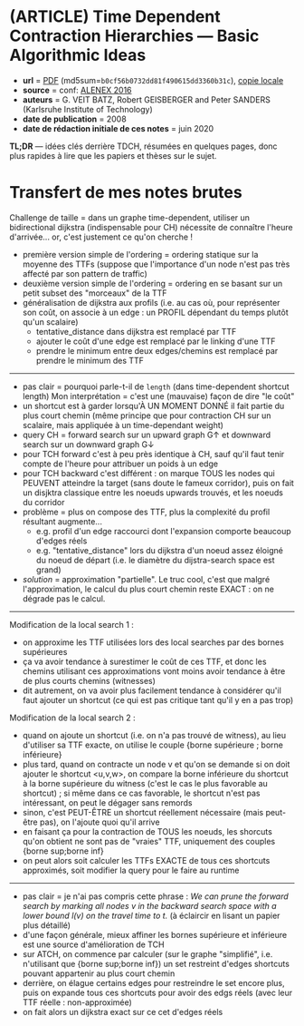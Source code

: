 # (ARTICLE) Time Dependent Contraction Hierarchies — Basic Algorithmic Ideas

- **url** = [PDF](http://algo2.iti.kit.edu/documents/tdch.pdf) (md5sum=`b0cf56b0732dd81f490615dd3360b31c`), [copie locale](./LOCALCOPIES/tdch.pdf)
- **source** = conf: [ALENEX 2016](https://epubs.siam.org/doi/book/10.1137/1.9781611974317)
- **auteurs** = G. VEIT BATZ, Robert GEISBERGER and Peter SANDERS (Karlsruhe Institute of Technology)
- **date de publication** = 2008
- **date de rédaction initiale de ces notes** = juin 2020

**TL;DR** — idées clés derrière TDCH, résumées en quelques pages, donc plus rapides à lire que les papiers et thèses sur le sujet.

# Transfert de mes notes brutes

Challenge de taille = dans un graphe time-dependent, utiliser un bidirectional dijkstra (indispensable pour CH) nécessite de connaître l'heure d'arrivée... or, c'est justement ce qu'on cherche !

* première version simple de l'ordering = ordering statique sur la moyenne des TTFs (suppose que l'importance d'un node n'est pas très affecté par son pattern de traffic)
* deuxième version simple de l'ordering = ordering en se basant sur un petit subset des "morceaux" de la TTF
* généralisation de dijkstra aux profils (i.e. au cas où, pour représenter son coût, on associe à un edge : un PROFIL dépendant du temps plutôt qu'un scalaire)
    + tentative_distance dans dijkstra est remplacé par TTF
    + ajouter le coût d'une edge est remplacé par le linking d'une TTF
    + prendre le minimum entre deux edges/chemins est remplacé par prendre le minimum des TTF

----

* pas clair = pourquoi parle-t-il de `length` (dans time-dependent shortcut length) Mon interprétation = c'est une (mauvaise) façon de dire "le coût"
* un shortcut est à garder lorsqu'À UN MOMENT DONNÉ il fait partie du plus court chemin (même principe que pour contraction CH sur un scalaire, mais appliquée à un time-dependant weight)
* query CH = forward search sur un upward graph G↑ et downward search sur un downward graph G↓
* pour TCH forward c'est à peu près identique à CH, sauf qu'il faut tenir compte de l'heure pour attribuer un poids à un edge
* pour TCH backward c'est différent : on marque TOUS les nodes qui PEUVENT atteindre la target (sans doute le fameux corridor), puis on fait un disjktra classique entre les noeuds upwards trouvés, et les noeuds du corridor
* problème = plus on compose des TTF, plus la complexité du profil résultant augmente...
    + e.g. profil d'un edge raccourci dont l'expansion comporte beaucoup d'edges réels
    + e.g. "tentative_distance" lors du dijkstra d'un noeud assez éloigné du noeud de départ (i.e. le diamètre du dijstra-search space est grand)
* *solution* = approximation "partielle". Le truc cool, c'est que malgré l'approximation, le calcul du plus court chemin reste EXACT : on ne dégrade pas le calcul.

----

Modification de la local search 1 :
* on approxime les TTF utilisées lors des local searches par des bornes supérieures
* ça va avoir tendance à surestimer le coût de ces TTF, et donc les chemins utilisant ces approximations vont moins avoir tendance à être de plus courts chemins (witnesses)
* dit autrement, on va avoir plus facilement tendance à considérer qu'il faut ajouter un shortcut (ce qui est pas critique tant qu'il y en a pas trop)

Modification de la local search 2 :
* quand on ajoute un shortcut (i.e. on n'a pas trouvé de witness), au lieu d'utiliser sa TTF exacte, on utilise le couple {borne supérieure ; borne inférieure}
* plus tard, quand on contracte un node v et qu'on se demande si on doit ajouter le shortcut <u,v,w>, on compare la borne inférieure du shortcut à la borne supérieure du witness (c'est le cas le plus favorable au shortcut) ; si même dans ce cas favorable, le shortcut n'est pas intéressant, on peut le dégager sans remords
* sinon, c'est PEUT-ÊTRE un shortcut réellement nécessaire (mais peut-être pas), on l'ajoute quoi qu'il arrive
* en faisant ça pour la contraction de TOUS les noeuds, les shorcuts qu'on obtient ne sont pas de "vraies" TTF, uniquement des couples {borne sup;borne inf}
* on peut alors soit calculer les TTFs EXACTE de tous ces shortcuts approximés, soit modifier la query pour le faire au runtime

----

* pas clair = je n'ai pas compris cette phrase : _We can prune the forward search by marking all nodes v in the backward search space with a lower bound l(v) on the travel time to t._ (à éclaircir en lisant un papier plus détaillé)
* d'une façon générale, mieux affiner les bornes supérieure et inférieure est une source d'amélioration de TCH
* sur ATCH, on commence par calculer (sur le graphe "simplifié", i.e. n'utilisant que {borne sup;borne inf}) un set restreint d'edges shortcuts pouvant appartenir au plus court chemin
* derrière, on élague certains edges pour restreindre le set encore plus, puis on expande tous ces shortcuts pour avoir des edgs réels (avec leur TTF réelle : non-approximée)
* on fait alors un dijkstra exact sur ce cet d'edges réels
